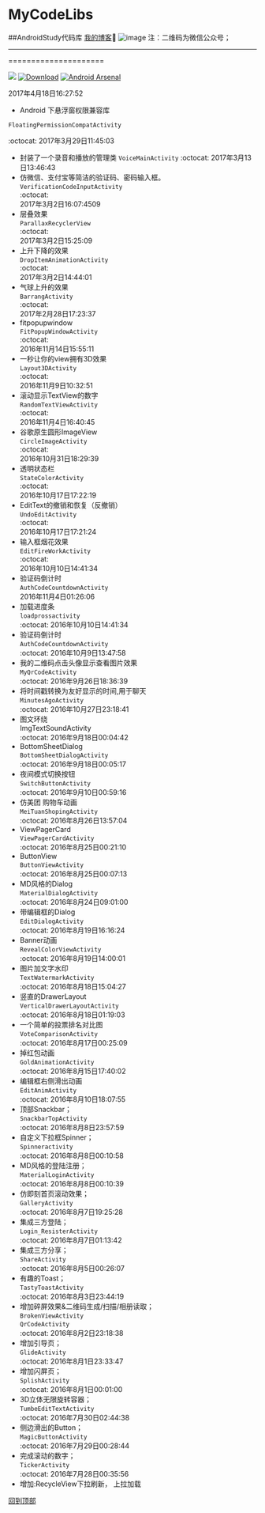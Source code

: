 # MyCodeLibs
##AndroidStudy代码库
[我的博客](http://blog.csdn.net/merbn):running:
![image](https://github.com/Merbn/MyCodeLibs/blob/master/myscreen.png)
注：二维码为微信公众号；
_____________________
=====================

[![](https://jitpack.io/v/rey5137/material.svg)](https://github.com/Merbn/MyCodeLibs) [![Download](https://api.bintray.com/packages/rey5137/maven/material/images/download.svg)](https://github.com/Merbn/MyCodeLibs)  [![Android Arsenal](https://img.shields.io/badge/Android%20Arsenal-Material-brightgreen.svg?style=flat)](https://github.com/Merbn/MyCodeLibs)

2017年4月18日16:27:52
* Android 下悬浮窗权限兼容库

`FloatingPermissionCompatActivity`

:octocat:
2017年3月29日11:45:03
* 封装了一个录音和播放的管理类
`VoiceMainActivity`
:octocat:
2017年3月13日13:46:43  
* 仿微信、支付宝等简洁的验证码、密码输入框。  
`VerificationCodeInputActivity`  
:octocat:  
2017年3月2日16:07:4509  
* 层叠效果  
`ParallaxRecyclerView`  
:octocat:  
2017年3月2日15:25:09  
* 上升下降的效果  
`DropItemAnimationActivity`  
:octocat:  
2017年3月2日14:44:01  
* 气球上升的效果  
`BarrangActivity`  
:octocat:  
2017年2月28日17:23:37  
* fitpopupwindow  
`FitPopupWindowActivity`  
:octocat:  
2016年11月14日15:55:11  
* 一秒让你的view拥有3D效果  
`Layout3DActivity`  
:octocat:  
2016年11月9日10:32:51  
* 滚动显示TextView的数字  
`RandomTextViewActivity`  
:octocat:  
2016年11月4日16:40:45  
* 谷歌原生圆形ImageView  
`CircleImageActivity`  
:octocat:  
2016年10月31日18:29:39  
* 透明状态栏  
`StateColorActivity`  
:octocat:  
2016年10月17日17:22:19  
* EditText的撤销和恢复（反撤销）  
`UndoEditActivity`  
:octocat:  
2016年10月17日17:21:24  
* 输入框烟花效果  
`EditFireWorkActivity`  
:octocat:  
2016年10月10日14:41:34  
* 验证码倒计时  
`AuthCodeCountdownActivity`  
2016年11月4日01:26:06  
* 加载进度条  
`loadprossactivity`  
:octocat:
2016年10月10日14:41:34  
* 验证码倒计时  
`AuthCodeCountdownActivity`   
:octocat:
2016年10月9日13:47:58
* 我的二维码点击头像显示查看图片效果   
`MyQrCodeActivity`  
:octocat:
2016年9月26日18:36:39  
* 将时间戳转换为友好显示的时间,用于聊天  
`MinutesAgoActivity`  
:octocat:
2016年10月27日23:18:41  
* 图文环绕  
ImgTextSoundActivity  
:octocat:
2016年9月18日00:04:42
* BottomSheetDialog  
`BottomSheetDialogActivity`  
:octocat:
2016年9月18日00:05:17
* 夜间模式切换按钮  
`SwitchButtonActivity`  
:octocat:
2016年9月10日00:59:16
* 仿美团  购物车动画  
`MeiTuanShopingActivity`  
:octocat:
2016年8月26日13:57:04
* ViewPagerCard  
`ViewPagerCardActivity`  
:octocat:
2016年8月25日00:21:10
* ButtonView  
`ButtonViewActivity`  
:octocat:
2016年8月25日00:07:13
* MD风格的Dialog  
`MaterialDialogActivity`  
:octocat:
2016年8月24日09:01:00
* 带编辑框的Dialog  
`EditDialogActivity`  
:octocat:
2016年8月19日16:16:24    
* Banner动画    
`RevealColorViewActivity`    
:octocat:
2016年8月19日14:00:01    
* 图片加文字水印    
`TextWatermarkActivity`    
:octocat:
2016年8月18日15:04:27    
* 竖直的DrawerLayout    
`VerticalDrawerLayoutActivity`    
:octocat:
2016年8月18日01:19:03    
* 一个简单的投票排名对比图    
`VoteComparisonActivity`    
:octocat:
2016年8月17日00:25:09    
* 掉红包动画    
`GoldAnimationActivity`    
:octocat:
2016年8月15日17:40:02    
* 编辑框右侧滑出动画    
`EditAnimActivity`    
:octocat:
2016年8月10日18:07:55    
* 顶部Snackbar；    
`SnackbarTopActivity`    
:octocat:
2016年8月8日23:57:59    
* 自定义下拉框Spinner；   
`Spinneractivity`    
:octocat:
2016年8月8日00:10:58    
* MD风格的登陆注册；   
`MaterialLoginActivity`    
:octocat: 
2016年8月8日00:10:39    
* 仿即刻首页滚动效果；   
`GalleryActivity`    
:octocat: 
2016年8月7日19:25:28    
* 集成三方登陆；   
`Login_ResisterActivity`    
:octocat: 
2016年8月7日01:13:42    
* 集成三方分享；   
`ShareActivity`    
:octocat: 
2016年8月5日00:26:07    
* 有趣的Toast；   
`TastyToastActivity`    
:octocat: 
2016年8月3日23:44:19   
* 增加碎屏效果&二维码生成/扫描/相册读取；  
`BrokenViewActivity`  
`QrCodeActivity`   
:octocat: 
2016年8月2日23:18:38   
* 增加引导页；  
`GlideActivity`   
:octocat: 
2016年8月1日23:33:47   
* 增加闪屏页；  
`SplishActivity`   
:octocat: 
2016年8月1日00:01:00   
* 3D立体无限旋转容器；  
`TumbeEditTextActivity`   
:octocat: 
2016年7月30日02:44:38   
* 侧边滑出的Button；  
`MagicButtonActivity`   
:octocat: 
2016年7月29日00:28:44   
* 完成滚动的数字；  
`TickerActivity`  
:octocat: 
2016年7月28日00:35:56
* 增加:RecycleView下拉刷新， 上拉加载

[回到顶部](#readme)
